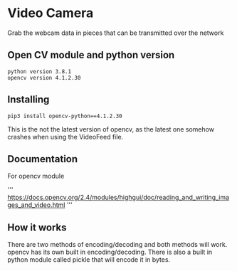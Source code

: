 
# Video Camera 

Grab the webcam data in pieces that can be transmitted over the network

## Open CV module and python version 

```
python version 3.8.1
opencv version 4.1.2.30
```

## Installing 
```
pip3 install opencv-python==4.1.2.30
```
This is the not the latest version of opencv, as the latest one somehow crashes when using the VideoFeed file.

## Documentation 

For opencv module 

'''
https://docs.opencv.org/2.4/modules/highgui/doc/reading_and_writing_images_and_video.html
'''

## How it works

There are two methods of encoding/decoding and both methods will work.
opencv has its own built in encoding/decoding.
There is also a built in python module called pickle that will encode it in bytes.